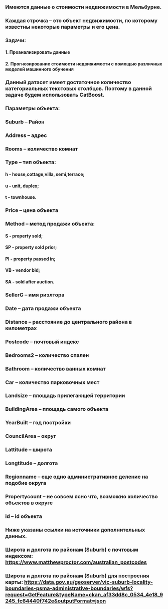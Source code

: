 ### Имеются данные о стоимости недвижимости в Мельбурне.
### Каждая строчка – это объект недвижимости, по которому известны некоторые параметры и его цена.
### Задачи: 
   #### 1. Проанализировать данные 
   #### 2. Прогнозирование стоимости недвижимости с помощью различных моделей машинного обучения
### Данный датасет имеет достаточное количество категориальных текстовых столбцов. Поэтому в данной задаче будем использовать CatBoost.
### Параметры объекта:
### Suburb – Район
### Address – адрес
### Rooms – количество комнат
### Type – тип объекта:
#### h - house,cottage,villa, semi,terrace;
#### u - unit, duplex;
#### t - townhouse.
### Price – цена объекта
### Method – метод продажи объекта:
#### S - property sold;
#### SP - property sold prior;
#### PI - property passed in;
#### VB - vendor bid;
#### SA - sold after auction.
### SellerG – имя риэлтора
### Date – дата продажи объекта
### Distance – расстояние до центрального района в километрах
### Postcode – почтовый индекс
### Bedrooms2 – количество спален
### Bathroom – количество ванных комнат
### Car – количество парковочных мест
### Landsize – площадь прилегающей территории
### BuildingArea – площадь самого объекта
### YearBuilt – год постройки
### CouncilArea – округ
### Lattitude – широта
### Longtitude – долгота
### Regionname – еще одно административное деление на подобие округа
### Propertycount – не совсем ясно что, возможно количество объектов в округе
### id – id объекта
### Ниже указаны ссылки на источники дополнительных данных.
### Широта и долгота по районам (Suburb) с почтовым индексом: https://www.matthewproctor.com/australian_postcodes
### Широта и долгота по районам (Suburb) для построения карты: https://data.gov.au/geoserver/vic-suburb-locality-boundaries-psma-administrative-boundaries/wfs?request=GetFeature&typeName=ckan_af33dd8c_0534_4e18_9245_fc64440f742e&outputFormat=json
